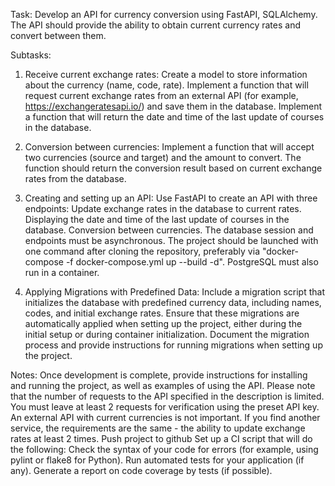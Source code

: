 Task: Develop an API for currency conversion using FastAPI, SQLAlchemy. The API should provide the ability to obtain current currency rates and convert between them.

Subtasks:
  1. Receive current exchange rates:
Create a model to store information about the currency (name, code, rate).
Implement a function that will request current exchange rates from an external API (for example, https://exchangeratesapi.io/) and save them in the database.
Implement a function that will return the date and time of the last update of courses in the database.

  2. Conversion between currencies:
Implement a function that will accept two currencies (source and target) and the amount to convert. The function should return the conversion result based on current exchange rates from the database.

  3. Creating and setting up an API:
Use FastAPI to create an API with three endpoints:
Update exchange rates in the database to current rates.
Displaying the date and time of the last update of courses in the database.
Conversion between currencies.
The database session and endpoints must be asynchronous.
The project should be launched with one command after cloning the repository, preferably via "docker-compose -f docker-compose.yml up --build -d".
PostgreSQL must also run in a container.

4. Applying Migrations with Predefined Data:
Include a migration script that initializes the database with predefined currency data, including names, codes, and initial exchange rates.
Ensure that these migrations are automatically applied when setting up the project, either during the initial setup or during container initialization.
Document the migration process and provide instructions for running migrations when setting up the project.

Notes:
Once development is complete, provide instructions for installing and running the project, as well as examples of using the API.
Please note that the number of requests to the API specified in the description is limited. You must leave at least 2 requests for verification using the preset API key. An external API with current currencies is not important. If you find another service, the requirements are the same - the ability to update exchange rates at least 2 times.
Push project to github
Set up a CI script that will do the following:
Check the syntax of your code for errors (for example, using pylint or flake8 for Python).
Run automated tests for your application (if any).
Generate a report on code coverage by tests (if possible).
